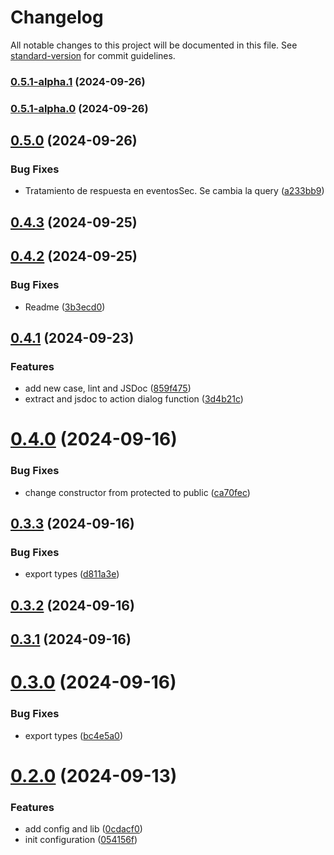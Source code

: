# Changelog

All notable changes to this project will be documented in this file. See [standard-version](https://github.com/conventional-changelog/standard-version) for commit guidelines.

### [0.5.1-alpha.1](https://github.com/krbaio3/lib-ts-actions/compare/v0.5.0...v0.5.1-alpha.1) (2024-09-26)

### [0.5.1-alpha.0](https://github.com/krbaio3/lib-ts-actions/compare/v0.5.0...v0.5.1-alpha.0) (2024-09-26)

## [0.5.0](https://github.com/krbaio3/lib-ts-actions/compare/v0.4.3...v0.5.0) (2024-09-26)


### Bug Fixes

* Tratamiento de respuesta en eventosSec. Se cambia la query ([a233bb9](https://github.com/krbaio3/lib-ts-actions/commit/a233bb9d0130e6a988fc6e0580ea30a9084a515b))

## [0.4.3](https://github.com/krbaio3/lib-ts-actions/compare/v0.4.2...v0.4.3) (2024-09-25)



## [0.4.2](https://github.com/krbaio3/lib-ts-actions/compare/v0.4.1...v0.4.2) (2024-09-25)


### Bug Fixes

* Readme ([3b3ecd0](https://github.com/krbaio3/lib-ts-actions/commit/3b3ecd04496214cb20336d57410440acd5178611))



## [0.4.1](https://github.com/krbaio3/lib-ts-actions/compare/v0.4.0...v0.4.1) (2024-09-23)


### Features

* add new case, lint and JSDoc ([859f475](https://github.com/krbaio3/lib-ts-actions/commit/859f475d44a55455dfb22d259597fd9b27ddb586))
* extract and jsdoc to action dialog function ([3d4b21c](https://github.com/krbaio3/lib-ts-actions/commit/3d4b21c60c12684393a133ac01ddb073d729a7c2))



# [0.4.0](https://github.com/krbaio3/lib-ts-actions/compare/v0.3.3...v0.4.0) (2024-09-16)


### Bug Fixes

* change constructor from protected to public ([ca70fec](https://github.com/krbaio3/lib-ts-actions/commit/ca70fec5bac5e6bd6d4648386364d72b0796821d))



## [0.3.3](https://github.com/krbaio3/lib-ts-actions/compare/v0.3.2...v0.3.3) (2024-09-16)


### Bug Fixes

* export types ([d811a3e](https://github.com/krbaio3/lib-ts-actions/commit/d811a3ed388b47d9e1cb7f36c6e468da465a9d01))



## [0.3.2](https://github.com/krbaio3/lib-ts-actions/compare/v0.3.1...v0.3.2) (2024-09-16)



## [0.3.1](https://github.com/krbaio3/lib-ts-actions/compare/v0.3.0...v0.3.1) (2024-09-16)



# [0.3.0](https://github.com/krbaio3/lib-ts-actions/compare/v0.2.0...v0.3.0) (2024-09-16)


### Bug Fixes

* export types ([bc4e5a0](https://github.com/krbaio3/lib-ts-actions/commit/bc4e5a074c4502cca2b6828f4b2a17d08b109eda))



# [0.2.0](https://github.com/krbaio3/lib-ts-actions/compare/054156f7bca15956ad21bcdafacfaa02069848e2...v0.2.0) (2024-09-13)


### Features

* add config and lib ([0cdacf0](https://github.com/krbaio3/lib-ts-actions/commit/0cdacf0fb6b50bedf7d1a10c542f1968c6128327))
* init configuration ([054156f](https://github.com/krbaio3/lib-ts-actions/commit/054156f7bca15956ad21bcdafacfaa02069848e2))
